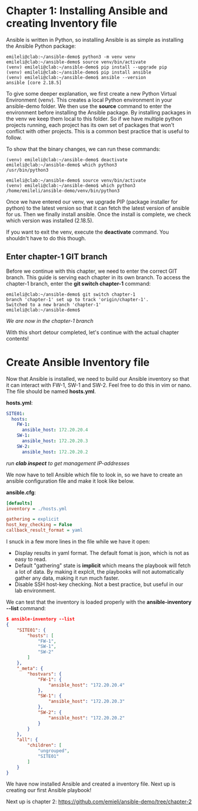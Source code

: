 # Chapter 1: Installing Ansible and creating Inventory file
Ansible is written in Python, so installing Ansible is as simple as installing the Ansible Python package:
```
emileli@clab:~/ansible-demo$ python3 -m venv venv
emileli@clab:~/ansible-demo$ source venv/bin/activate
(venv) emileli@clab:~/ansible-demo$ pip install --upgrade pip
(venv) emileli@clab:~/ansible-demo$ pip install ansible
(venv) emileli@clab:~/ansible-demo$ ansible --version
ansible [core 2.18.5]
```

To give some deeper explanation, we first create a new Python Virtual Environment (venv). This creates a local Python environment in your ansible-demo folder. We then use the **source** command to enter the environment before installing the Ansible package. By installing packages in the venv we keep them local to this folder. So if we have multiple python projects running, each project has its own set of packages that won't conflict with other projects. This is a common best practice that is useful to follow.

To show that the binary changes, we can run these commands:
```
(venv) emileli@clab:~/ansible-demo$ deactivate
emileli@clab:~/ansible-demo$ which python3
/usr/bin/python3

emileli@clab:~/ansible-demo$ source venv/bin/activate
(venv) emileli@clab:~/ansible-demo$ which python3
/home/emileli/ansible-demo/venv/bin/python3
```

Once we have entered our venv, we upgrade PIP (package installer for python) to the latest version so that it can fetch the latest version of ansible for us. Then we finally install ansible. Once the install is complete, we check which version was installed (2.18.5).

If you want to exit the venv, execute the **deactivate** command. You shouldn't have to do this though.

## Enter chapter-1 GIT branch
Before we continue with this chapter, we need to enter the correct GIT branch. This guide is serving each chapter in its own branch. To access the chapter-1 branch, enter the **git switch chapter-1** command:
```
emileli@clab:~/ansible-demo$ git switch chapter-1
branch 'chapter-1' set up to track 'origin/chapter-1'.
Switched to a new branch 'chapter-1'
emileli@clab:~/ansible-demo$
```
*We are now in the chapter-1 branch*

With this short detour completed, let's continue with the actual chapter contents!

# Create Ansible Inventory file
Now that Ansible is installed, we need to build our Ansible inventory so that it can interact with FW-1, SW-1 and SW-2. Feel free to do this in vim or nano. The file should be named **hosts.yml**. 

**hosts.yml**:
```yaml
SITE01:
  hosts:
    FW-1:
      ansible_host: 172.20.20.4
    SW-1:
      ansible_host: 172.20.20.3
    SW-2:
      ansible_host: 172.20.20.2
```
*run **clab inspect** to get management IP-addresses*

We now have to tell Ansible which file to look in, so we have to create an ansible configuration file and make it look like below.

**ansible.cfg**:
```ini
[defaults]
inventory = ./hosts.yml

gathering = explicit
host_key_checking = False
callback_result_format = yaml
```

I snuck in a few more lines in the file while we have it open:
- Display results in yaml format. The default fomat is json, which is not as easy to read.
- Default "gathering" state is **implicit** which means the playbook will fetch a lot of data. By making it explcit, the playbooks will not automatically gather any data, making it run much faster.
- Disable SSH host-key checking. Not a best practice, but useful in our lab environment.

We can test that the inventory is loaded properly with the **ansible-inventory --list** command:
```json
$ ansible-inventory --list
{
    "SITE01": {
        "hosts": [
            "FW-1",
            "SW-1",
            "SW-2"
        ]
    },
    "_meta": {
        "hostvars": {
            "FW-1": {
                "ansible_host": "172.20.20.4"
            },
            "SW-1": {
                "ansible_host": "172.20.20.3"
            },
            "SW-2": {
                "ansible_host": "172.20.20.2"
            }
        }
    },
    "all": {
        "children": [
            "ungrouped",
            "SITE01"
        ]
    }
}
```

We have now installed Ansible and created a inventory file. Next up is creating our first Ansible playbook!

Next up is chapter 2: https://github.com/emieli/ansible-demo/tree/chapter-2
